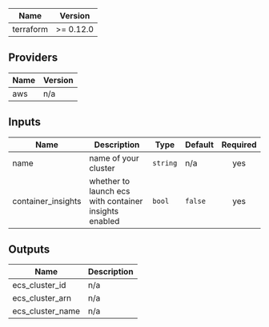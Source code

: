 | Name | Version |
|------|---------|
| terraform | >= 0.12.0 |

## Providers

| Name | Version |
|------|---------|
| aws | n/a |

## Inputs

| Name | Description | Type | Default | Required |
|------|-------------|------|---------|:--------:|
| name | name of your cluster | `string` | n/a | yes |
| container\_insights | whether to launch ecs with container insights enabled | `bool` | `false` | yes |

## Outputs

| Name | Description |
|------|-------------|
| ecs\_cluster\_id | n/a |
| ecs\_cluster\_arn | n/a |
| ecs\_cluster\_name | n/a |